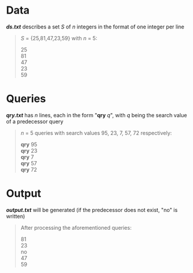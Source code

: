 # Data
***ds.txt*** describes a set *S* of *n* integers in the format of one integer per line
> *S* = {25,81,47,23,59} with *n* = 5:  
> 
> 25  
> 81  
> 47  
> 23  
> 59

# Queries
***qry.txt*** has *n* lines, each in the form "**qry** *q*", with *q* being the search value of a predecessor query
> *n* = 5 queries with search values 95, 23, 7, 57, 72 respectively:  
> 
> **qry** 95  
> **qry** 23  
> **qry** 7  
> **qry** 57  
> **qry** 72

# Output
***output.txt*** will be generated (if the predecessor does not exist, "no" is written)
> After processing the aforementioned queries:  
> 
> 81  
> 23  
> no  
> 47  
> 59
